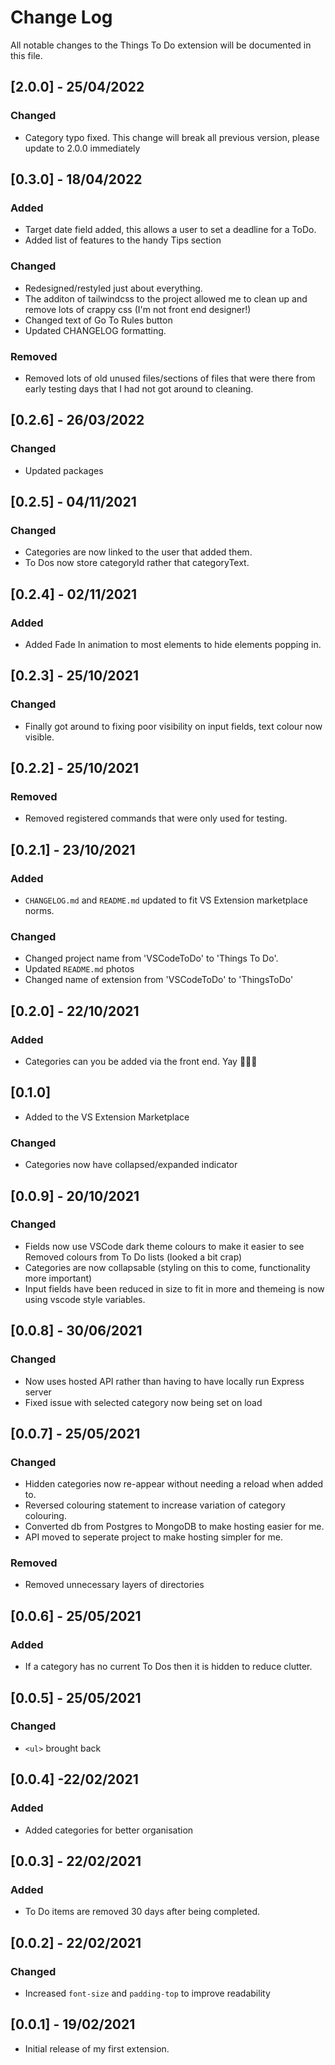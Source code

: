 # Change Log

All notable changes to the Things To Do extension will be documented in this file.

## [2.0.0] - 25/04/2022
### Changed
- Category typo fixed. This change will break all previous version, please update to 2.0.0 immediately

## [0.3.0] - 18/04/2022
### Added
- Target date field added, this allows a user to set a deadline for a ToDo.
- Added list of features to the handy Tips section
### Changed
- Redesigned/restyled just about everything.
- The additon of tailwindcss to the project allowed me to clean up and remove lots of crappy css (I'm not front end designer!)
- Changed text of Go To Rules button
- Updated CHANGELOG formatting.
### Removed
- Removed lots of old unused files/sections of files that were there from early testing days that I had not got around to cleaning.


## [0.2.6] - 26/03/2022
### Changed
- Updated packages

## [0.2.5] - 04/11/2021
### Changed
- Categories are now linked to the user that added them.
- To Dos now store categoryId rather that categoryText.

## [0.2.4] - 02/11/2021
### Added
- Added Fade In animation to most elements to hide elements popping in.

## [0.2.3] - 25/10/2021
### Changed
- Finally got around to fixing poor visibility on input fields, text colour now visible.

## [0.2.2] - 25/10/2021
### Removed
- Removed registered commands that were only used for testing.

## [0.2.1] - 23/10/2021
### Added
- `CHANGELOG.md` and `README.md` updated to fit VS Extension marketplace norms.
### Changed
- Changed project name from 'VSCodeToDo' to 'Things To Do'.
- Updated `README.md` photos
- Changed name of extension from 'VSCodeToDo' to 'ThingsToDo'

## [0.2.0] - 22/10/2021
### Added
- Categories can you be added via the front end. Yay 🥳🎉🥂

## [0.1.0]
- Added to the VS Extension Marketplace
### Changed
- Categories now have collapsed/expanded indicator

## [0.0.9] - 20/10/2021
### Changed
- Fields now use VSCode dark theme colours to make it easier to see
Removed colours from To Do lists (looked a bit crap)
- Categories are now collapsable (styling on this to come, functionality more important)
- Input fields have been reduced in size to fit in more and themeing is now using vscode style variables.

## [0.0.8] - 30/06/2021
### Changed
- Now uses hosted API rather than having to have locally run Express server
- Fixed issue with selected category now being set on load

## [0.0.7] - 25/05/2021
### Changed
- Hidden categories now re-appear without needing a reload when added to. 
- Reversed colouring statement to increase variation of category colouring.
- Converted db from Postgres to MongoDB to make hosting easier for me.
- API moved to seperate project to make hosting simpler for me.
### Removed 
- Removed unnecessary layers of directories

## [0.0.6] - 25/05/2021
### Added
- If a category has no current To Dos then it is hidden to reduce clutter.


## [0.0.5] - 25/05/2021
### Changed
- `<ul>` brought back

## [0.0.4] -22/02/2021
### Added
- Added categories for better organisation

## [0.0.3] - 22/02/2021
### Added
- To Do items are removed 30 days after being completed.

## [0.0.2] - 22/02/2021
### Changed
- Increased `font-size` and `padding-top` to improve readability

## [0.0.1] - 19/02/2021
- Initial release of my first extension.
